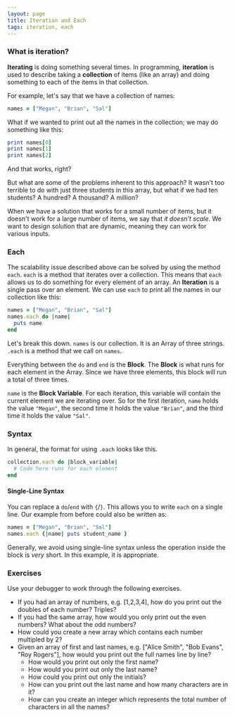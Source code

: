 ```yaml
---
layout: page
title: Iteration and Each
tags: iteration, each
---
```


### What is iteration?

**Iterating** is doing something several times. In programming, **iteration** is used to describe taking a **collection** of items (like an array) and doing something to each of the items in that collection.

For example, let's say that we have a collection of names:

```ruby
names = ["Megan", "Brian", "Sal"]
```

What if we wanted to print out all the names in the collection; we may do something like this:

```ruby
print names[0]
print names[1]
print names[2]
```

And that works, right?

But what are some of the problems inherent to this approach? It wasn't too terrible to do with just three students in this array, but what if we had ten students? A hundred? A thousand? A million?

When we have a solution that works for a small number of items, but it doesn't work for a large number of items, we say that _it doesn't scale_. We want to design solution that are dynamic, meaning they can work for various inputs.

### Each

The scalability issue described above can be solved by using the method `each`.  `each` is a method that iterates over a collection. This means that `each` allows us to do something for every element of an array. An **Iteration** is a single pass over an element. We can use `each` to print all the names in our collection like this:

```ruby
names = ["Megan", "Brian", "Sal"]
names.each do |name|
  puts name
end
```

Let's break this down. `names` is our collection. It is an Array of three strings. `.each` is a method that we call on `names`.

Everything between the `do` and `end` is the **Block**. The **Block** is what runs for each element in the Array. Since we have three elements, this block will run a total of three times.

`name` is the **Block Variable**. For each iteration, this variable will contain the current element we are iterating over. So for the first iteration, `name` holds the value `"Megan"`, the second time it holds the value `"Brian"`, and the third time it holds the value `"Sal"`.

### Syntax

In general, the format for using `.each` looks like this.

```ruby
collection.each do |block_variable|
  # Code here runs for each element
end
```

#### Single-Line Syntax

You can replace a `do`/`end` with `{`/`}`. This allows you to write `each` on a single line. Our example from before could also be written as:

```ruby
names = ["Megan", "Brian", "Sal"]
names.each {|name| puts student_name }
```

Generally, we avoid using single-line syntax unless the operation inside the block is *very* short. In this example, it is appropriate.


### Exercises

Use your debugger to work through the following exercises.

* If you had an array of numbers, e.g. [1,2,3,4], how do you print out the
doubles of each number? Triples?
* If you had the same array, how would you only print out the even numbers?
What about the odd numbers?
* How could you create a new array which contains each number multipled by 2?
* Given an array of first and last names, e.g. ["Alice Smith", "Bob Evans",
"Roy Rogers"],  how would you print out the full names line by line?
	* How would you print out only the first name?
	* How would you print out only the last name?
	* How could you print out only the initials?
	* How can you print out the last name and how many characters are in it?
	* How can you create an integer which represents the total number of characters in all the names?
